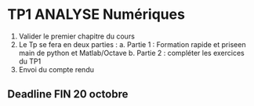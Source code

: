 
# TP1 ANALYSE Numériques
1. Valider le premier chapitre du cours 
2. Le Tp se fera en deux parties :
  a. Partie 1 : Formation rapide et priseen main de python et Matlab/Octave
  b. Partie 2 : compléter les exercices du TP1
3. Envoi du compte rendu 

## Deadline FIN 20 octobre 

